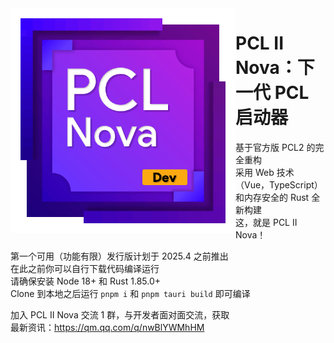 <img src="./public/PCLNova.Dev.png" alt="Logo" height="360" align="left">

# PCL II Nova：下一代 PCL 启动器

基于官方版 PCL2 的完全重构\
采用 Web 技术（Vue，TypeScript）和内存安全的 Rust 全新构建\
这，就是 PCL II Nova！

第一个可用（功能有限）发行版计划于 2025.4 之前推出\
在此之前你可以自行下载代码编译运行\
请确保安装 Node 18+ 和 Rust 1.85.0+\
Clone 到本地之后运行 `pnpm i` 和 `pnpm tauri build` 即可编译

加入 PCL II Nova 交流 1 群，与开发者面对面交流，获取\
最新资讯：https://qm.qq.com/q/nwBlYWMhHM
